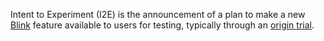 Intent to Experiment (I2E) is the announcement of a plan to make a new [Blink](#blink)
feature available to users for testing, typically through an [origin
trial](#origin-trial).